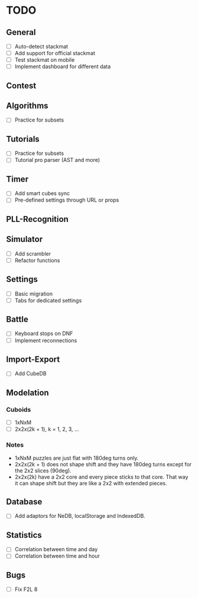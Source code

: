 # TODO
## General
- [ ] Auto-detect stackmat
- [ ] Add support for official stackmat
- [ ] Test stackmat on mobile
- [ ] Implement dashboard for different data

## Contest

## Algorithms
- [ ] Practice for subsets

## Tutorials
- [ ] Practice for subsets
- [ ] Tutorial pro parser (AST and more)

## Timer
- [ ] Add smart cubes sync
- [ ] Pre-defined settings through URL or props

## PLL-Recognition

## Simulator
- [ ] Add scrambler
- [ ] Refactor functions

## Settings
- [ ] Basic migration
- [ ] Tabs for dedicated settings

## Battle
- [ ] Keyboard stops on DNF
- [ ] Implement reconnections

## Import-Export
- [ ] Add CubeDB

## Modelation
### Cuboids
- [ ] 1xNxM
- [ ] 2x2x(2k + 1), k = 1, 2, 3, ...

### Notes
- 1xNxM puzzles are just flat with 180deg turns only.
- 2x2x(2k + 1) does not shape shift and they have 180deg turns except for the 2x2 slices (90deg).
- 2x2x(2k) have a 2x2 core and every piece sticks to that core. That way it can shape shift but they are like a 2x2 with extended pieces.

## Database
- [ ] Add adaptors for NeDB, localStorage and IndexedDB.

## Statistics
- [ ] Correlation between time and day
- [ ] Correlation between time and hour

## Bugs
- [ ] Fix F2L 8